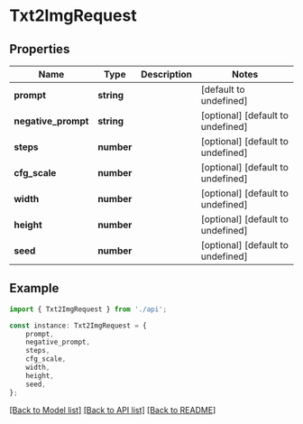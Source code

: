 # Txt2ImgRequest


## Properties

Name | Type | Description | Notes
------------ | ------------- | ------------- | -------------
**prompt** | **string** |  | [default to undefined]
**negative_prompt** | **string** |  | [optional] [default to undefined]
**steps** | **number** |  | [optional] [default to undefined]
**cfg_scale** | **number** |  | [optional] [default to undefined]
**width** | **number** |  | [optional] [default to undefined]
**height** | **number** |  | [optional] [default to undefined]
**seed** | **number** |  | [optional] [default to undefined]

## Example

```typescript
import { Txt2ImgRequest } from './api';

const instance: Txt2ImgRequest = {
    prompt,
    negative_prompt,
    steps,
    cfg_scale,
    width,
    height,
    seed,
};
```

[[Back to Model list]](../README.md#documentation-for-models) [[Back to API list]](../README.md#documentation-for-api-endpoints) [[Back to README]](../README.md)
